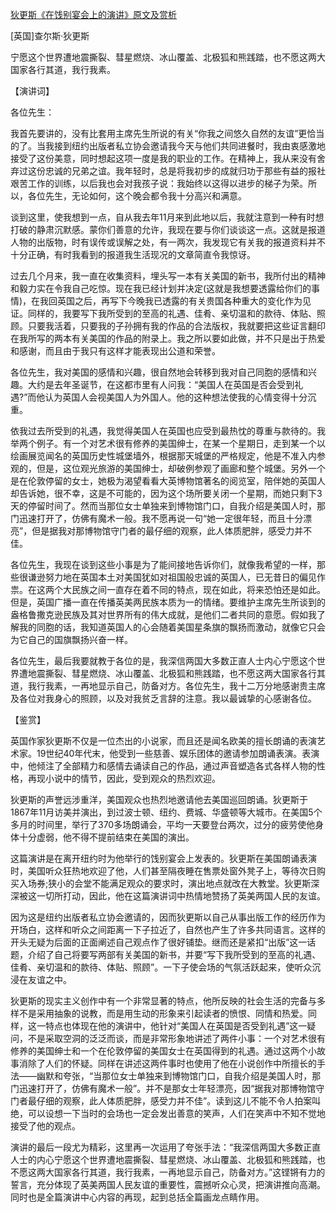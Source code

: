 [狄更斯《在饯别宴会上的演讲》原文及赏析](https://www.vrrw.net/wx/14792.html)

[英国]查尔斯·狄更斯

宁愿这个世界遭地震撕裂、彗星燃烧、冰山覆盖、北极狐和熊践踏，也不愿这两大国家各行其道，我行我素。

【演讲词】

各位先生：

我首先要讲的，没有比套用主席先生所说的有关“你我之间悠久自然的友谊”更恰当的了。当我接到纽约出版者私立协会邀请我今天与他们共同进餐时，我由衷感激地接受了这份美意，同时想起这项一度是我的职业的工作。在精神上，我从来没有舍弃过这份忠诚的兄弟之谊。我年轻时，总是将我初步的成就归功于那些有益的报社艰苦工作的训练，以后我也会对我孩子说：我始终以这得以进步的梯子为荣。所以，各位先生，无论如何，这个晚会都令我十分高兴和满意。

谈到这里，使我想到一点，自从我去年11月来到此地以后，我就注意到一种有时想打破的静肃沉默感。蒙你们善意的允许，我现在要与你们谈谈这一点。这就是报道人物的出版物，时有误传或误解之处，有一两次，我发现它有关我的报道资料并不十分正确，有时我看到的报道我生活现况的文章简直令我惊讶。

过去几个月来，我一直在收集资料，埋头写一本有关美国的新书，我所付出的精神和毅力实在令我自己吃惊。现在我已经计划并决定(这就是我想要透露给你们的事情)，在我回英国之后，再写下今晚我已透露的有关贵国各种重大的变化作为见证。同样的，我要写下我所受到的至高的礼遇、佳肴、亲切温和的款待、体贴、照顾。只要我活着，只要我的子孙拥有我的作品的合法版权，我就要把这些证言翻印在我所写的两本有关美国的作品的附录上。我之所以要如此做，并不只是出于热爱和感谢，而且由于我只有这样才能表现出公道和荣誉。

各位先生，我对美国的感情和兴趣，很自然地会转移到我对自己同胞的感情和兴趣。大约是去年圣诞节，在这都市里有人问我：“美国人在英国是否会受到礼遇?”而他认为英国人会视美国人为外国人。他的这种想法使我的心情变得十分沉重。

依我过去所受到的礼遇，我觉得美国人在英国也应受到最热忱的尊重与款待的。我举两个例子。有一个对艺术很有修养的美国绅士，在某一个星期日，走到某一个以绘画展览闻名的英国历史性城堡墙外，根据那天城堡的严格规定，他是不准入内参观的，但是，这位观光旅游的美国绅士，却破例参观了画廊和整个城堡。另外一个是在伦敦停留的女士，她极为渴望看看大英博物馆著名的阅览室，陪伴她的英国人却告诉她，很不幸，这是不可能的，因为这个场所要关闭一个星期，而她只剩下3天的停留时间了。然而当那位女士单独来到博物馆门口，自我介绍是美国人时，那门迅速打开了，仿佛有魔术一般。我不愿再说一句“她一定很年轻，而且十分漂亮”，但是据我对那博物馆守门者的最仔细的观察，此人体质肥胖，感受力并不佳。

各位先生，我现在谈到这些小事是为了能间接地告诉你们，就像我希望的一样，那些很谦逊努力地在英国本土对美国犹如对祖国般忠诚的英国人，已无昔日的偏见作祟。在这两个大民族之间一直存在着不同的特点，现在如此，将来恐怕还是如此。但是，英国广播一直在传播英美两民族本质为一的情绪。要维护主席先生所谈到的盎格鲁撒克逊民族及其对世界所有的伟大成就，是他们二者共同的意愿。假如我了解我的同胞的话，我知道英国人的心会随着美国星条旗的飘扬而激动，就像它只会为它自己的国旗飘扬兴奋一样。

各位先生，最后我要就教于各位的是，我深信两国大多数正直人士内心宁愿这个世界遭地震撕裂、彗星燃烧、冰山覆盖、北极狐和熊践踏，也不愿这两大国家各行其道，我行我素，一再地显示自己，防备对方。各位先生，我十二万分地感谢贵主席及各位对我身心的照顾，以及对我贫乏言辞的注意。我以最诚挚的心感谢各位。



【鉴赏】

英国作家狄更斯不仅是一位杰出的小说家，而且还是闻名欧美的擅长朗诵的表演艺术家。19世纪40年代末，他受到一些慈善、娱乐团体的邀请参加朗诵表演。表演中，他倾注了全部精力和感情去诵读自己的作品，通过声音塑造各式各样人物的性格，再现小说中的情节，因此，受到观众的热烈欢迎。

狄更斯的声誉远涉重洋，美国观众也热烈地邀请他去美国巡回朗诵。狄更斯于1867年11月访美并演出，到过波士顿、纽约、费城、华盛顿等大城市。在美国5个多月的时间里，举行了370多场朗诵会，平均一天要登台两次，过分的疲劳使他身体十分虚弱，他不得不提前结束在美国的演出。

这篇演讲是在离开纽约时为他举行的饯别宴会上发表的。狄更斯在美国朗诵表演时，美国听众狂热地欢迎了他，人们甚至隔夜睡在售票处窗外凳子上，等待次日购买入场券;狭小的会堂不能满足观众的要求时，演出地点就改在大教堂。狄更斯深深被这一切所打动，因此，他在这篇演讲词中热情地赞扬了英美两国人民的友谊。

因为这是纽约出版者私立协会邀请的，因而狄更斯以自己从事出版工作的经历作为开场白，这样和听众之间距离一下子拉近了，自然也产生了许多共同语言。这样的开头无疑为后面的正面阐述自己观点作了很好铺垫。继而还是紧扣“出版”这一话题，介绍了自己将要写两部有关美国的新书，并要“写下我所受到的至高的礼遇、佳肴、亲切温和的款待、体贴、照顾”。一下子使会场的气氛活跃起来，使听众沉浸在友谊之中。

狄更斯的现实主义创作中有一个非常显著的特点，他所反映的社会生活的完备与多样不是采用抽象的说教，而是用生动的形象来引起读者的愤恨、同情和热爱。同样，这一特点也体现在他的演讲中，他针对“美国人在英国是否受到礼遇”这一疑问，不是采取空洞的泛泛而谈，而是非常形象地讲述了两件小事：一个对艺术很有修养的美国绅士和一个在伦敦停留的美国女士在英国得到的礼遇。通过这两个小故事消除了人们的怀疑。同样在讲述这两件事时也使用了他在小说创作中所擅长的手法——幽默和夸张，“当那位女士单独来到博物馆门口，自我介绍是美国人时，那门迅速打开了，仿佛有魔术一般”。并不是那女士年轻漂亮，因“据我对那博物馆守门者最仔细的观察，此人体质肥胖，感受力并不佳”。读到这儿不能不令人拍案叫绝，可以设想一下当时的会场也一定会发出善意的笑声，人们在笑声中不知不觉地接受了他的观点。

演讲的最后一段尤为精彩，这里再一次运用了夸张手法：“我深信两国大多数正直人士的内心宁愿这个世界遭地震撕裂、彗星燃烧、冰山覆盖、北极狐和熊践踏，也不愿这两大国家各行其道，我行我素，一再地显示自己，防备对方。”这铿锵有力的誓言，充分体现了英美两国人民友谊的重要性，震撼听众心灵，把演讲推向高潮。同时也是全篇演讲中心内容的再现，起到总括全篇画龙点睛作用。

